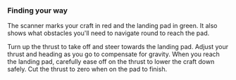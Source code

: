 ### Finding your way
The scanner marks your craft in red and the landing pad in green. It also shows what obstacles you'll need to navigate round to reach the pad.

Turn up the thrust to take off and steer towards the landing pad. Adjust your thrust and heading as you go to compensate for gravity. When you reach the landing pad, carefully ease off on the thrust to lower the craft down safely. Cut the thrust to zero when on the pad to finish.

